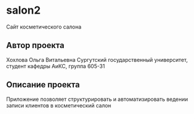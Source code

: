 # salon2
Сайт косметического салона
## Автор проекта
Хохлова Ольга Витальевна
Сургутский государственный университет, студент кафедры АиКС, группа 605-31
## Описание проекта 
Приложение позволяет структурировать и автоматизировать ведении записи клиентов в косметический салон 

